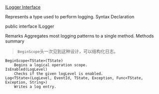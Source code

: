 [ILogger Interface ](https://docs.microsoft.com/en-us/aspnet/core/api/microsoft.extensions.logging.ilogger#Microsoft_Extensions_Logging_ILogger_BeginScope__1___0_)

Represents a type used to perform logging.
Syntax
Declaration

public interface ILogger

Remarks
Aggregates most logging patterns to a single method.
Methods summary

> `BeginScope`头一次见到这种设计，可以结构化日志。

```
BeginScope<TState>(TState)
	Begins a logical operation scope.
IsEnabled(LogLevel)
	Checks if the given logLevel is enabled.
Log<TState>(LogLevel, EventId, TState, Exception, Func<TState, Exception, String>)
	Writes a log entry. 
```    